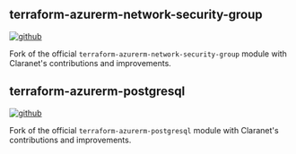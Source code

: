 ## terraform-azurerm-network-security-group
[![github](https://img.shields.io/badge/source-github-black.svg?logo=github)](https://github.com/claranet/terraform-azurerm-network-security-group)

Fork of the official `terraform-azurerm-network-security-group` module with Claranet's contributions and improvements.


## terraform-azurerm-postgresql
[![github](https://img.shields.io/badge/source-github-black.svg?logo=github)](https://github.com/claranet/terraform-azurerm-postgresql)

Fork of the official `terraform-azurerm-postgresql` module with Claranet's contributions and improvements.

